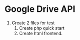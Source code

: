 # Google Drive API

1. Create 2 files for test
    1. Create php quick start
    2. Create html frontend.
    
